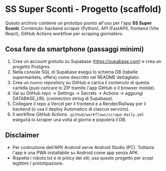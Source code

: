 
# SS Super Sconti - Progetto (scaffold)
Questo archivio contiene un prototipo pronto all'uso per l'app **SS Super Sconti**.
Contenuto: backend scraper (Python), API (FastAPI), frontend (Vite React), GitHub Actions workflow per scraping giornaliero.

## Cosa fare da smartphone (passaggi minimi)
1. Crea un account gratuito su Supabase (https://supabase.com) e crea un progetto Postgres.
2. Nella console SQL di Supabase esegui lo schema DB (tabelle supermarkets, offers) come descritto nel README dettagliato.
3. Crea un nuovo repository su GitHub e carica il contenuto di questa cartella (puoi caricare lo ZIP tramite l'app GitHub o il browser mobile).
4. Vai su GitHub repo -> Settings -> Secrets -> Actions -> aggiungi DATABASE_URL (connection string di Supabase).
5. Collegare il repo a Vercel per il frontend e a Render/Railway per il backend (o usa il deploy Automatico di ciascun servizio).
6. Il workflow GitHub Actions `.github/workflows/scrape-daily.yml` eseguirà lo scraper una volta al giorno e popolerà il DB.

## Disclaimer
- Per costruzione dell'APK Android serve Android Studio (PC). Tuttavia l'app è una PWA installabile su Android come app senza APK.
- Rispetta i robots.txt e le policy dei siti; usa questo progetto per scopi legittimi / prototipazione.
